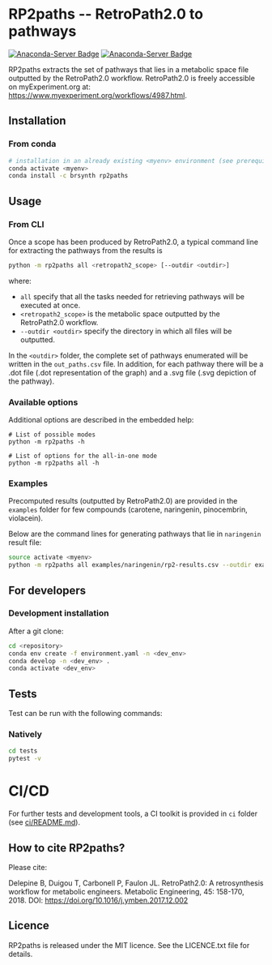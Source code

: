 # RP2paths -- RetroPath2.0 to pathways

[![Anaconda-Server Badge](https://anaconda.org/brsynth/rp2paths/badges/latest_release_date.svg)](https://anaconda.org/brsynth/rp2paths)
[![Anaconda-Server Badge](https://anaconda.org/brsynth/rp2paths/badges/version.svg)](https://anaconda.org/brsynth/rp2paths)

RP2paths extracts the set of pathways that lies in a metabolic space file outputted by the RetroPath2.0 workflow. RetroPath2.0 is freely accessible on myExperiment.org at: https://www.myexperiment.org/workflows/4987.html.

## Installation

### From conda

```bash
# installation in an already existing <myenv> environment (see prerequisites)
conda activate <myenv>
conda install -c brsynth rp2paths
```

## Usage

### From CLI

Once a scope has been produced by RetroPath2.0, a typical command line for extracting the pathways from the results is

```bash
python -m rp2paths all <retropath2_scope> [--outdir <outdir>]
```

where:
- `all` specify that all the tasks needed for retrieving pathways will be executed at once.
- `<retropath2_scope>` is the metabolic space outputted by the RetroPath2.0 workflow.
- `--outdir <outdir>` specify the directory in which all files will be outputted.

In the `<outdir>` folder, the complete set of pathways enumerated will be written in the `out_paths.csv` file. In addition, for each pathway there will be a .dot file (.dot representation of the graph) and a .svg file (.svg depiction of the pathway).

### Available options

Additional options are described in the embedded help:
```
# List of possible modes
python -m rp2paths -h

# List of options for the all-in-one mode
python -m rp2paths all -h
```

### Examples

Precomputed results (outputted by RetroPath2.0) are provided in the `examples` folder for few compounds (carotene, naringenin, pinocembrin, violacein).

Below are the command lines for generating pathways that lie in `naringenin` result file:

```bash
source activate <myenv>
python -m rp2paths all examples/naringenin/rp2-results.csv --outdir examples/naringenin/outdir
````


## For developers

### Development installation

After a git clone:
```bash
cd <repository>
conda env create -f environment.yaml -n <dev_env>
conda develop -n <dev_env> .
conda activate <dev_env>
```

## Tests
Test can be run with the following commands:

### Natively
```bash
cd tests
pytest -v
```

# CI/CD
For further tests and development tools, a CI toolkit is provided in `ci` folder (see [ci/README.md](ci/README.md)).



## How to cite RP2paths?
Please cite:

Delepine B, Duigou T, Carbonell P, Faulon JL. RetroPath2.0: A retrosynthesis workflow for metabolic engineers. Metabolic Engineering, 45: 158-170, 2018. DOI: https://doi.org/10.1016/j.ymben.2017.12.002

## Licence
RP2paths is released under the MIT licence. See the LICENCE.txt file for details.
